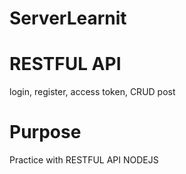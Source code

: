 # ServerLearnit

# RESTFUL API

login, register, access token, CRUD post

# Purpose

Practice with RESTFUL API NODEJS
